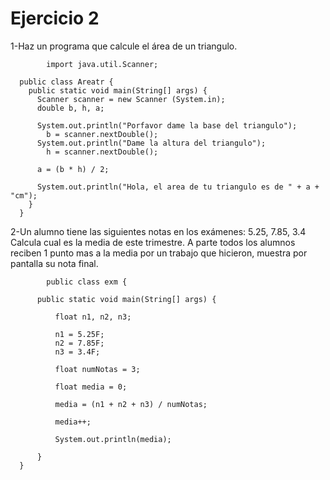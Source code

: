 # Ejercicio 2

1-Haz un programa que calcule el área de un triangulo.

            import java.util.Scanner;

      public class Areatr {
        public static void main(String[] args) {
          Scanner scanner = new Scanner (System.in);
          double b, h, a;

          System.out.println("Porfavor dame la base del triangulo");
            b = scanner.nextDouble();
          System.out.println("Dame la altura del triangulo");
            h = scanner.nextDouble();

          a = (b * h) / 2;

          System.out.println("Hola, el area de tu triangulo es de " + a + "cm");
        }
      }
      
2-Un alumno tiene las siguientes notas en los exámenes: 5.25, 7.85, 3.4 Calcula cual es la media de este trimestre. A parte todos los alumnos reciben 1 punto mas a la media por un trabajo que hicieron, muestra por pantalla su nota final.

            public class exm {

          public static void main(String[] args) {

              float n1, n2, n3;

              n1 = 5.25F;
              n2 = 7.85F;
              n3 = 3.4F;

              float numNotas = 3;

              float media = 0;

              media = (n1 + n2 + n3) / numNotas;

              media++;

              System.out.println(media);

          }
      }
